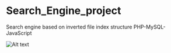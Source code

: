 # Search_Engine_project
Search engine based on inverted file index structure PHP-MySQL-JavaScript

![Alt text](https://cloud.githubusercontent.com/assets/7429173/10863618/c4779fbe-7fdb-11e5-98c7-97c611a1e516.png
 "Optional title")

